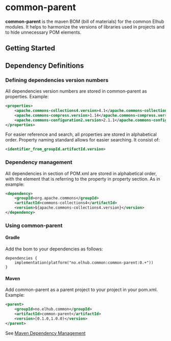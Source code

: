 # common-parent

**common-parent** is the maven BOM (bill of materials) for the common Elhub modules. It helps to harmonize the
versions of libraries used in projects and to hide unnecessary POM elements.

## Getting Started

## Dependency Definitions

### Defining dependencies version numbers

All dependencies version numbers are stored in common-parent as properties. Example:
```xml
<properties>
    <apache.commons-collections4.version>4.1</apache.commons-collections4.version>
    <apache.commons-compress.version>1.14</apache.commons-compress.version>
    <apache.commons-configuration2.version>2.1.1</apache.commons-configuration2.version>
</properties>
```
For easier reference and search, all properties are stored in alphabetical order.
Property naming standard allows for easier searching. It consist of:
```xml
<identifier_from_groupId.artifactId.version>
```

### Dependency management

All dependencies in <dependencyManagement> section of POM.xml are stored in alphabetical order, with the <version> element that is referring to the property in property section. As in example:
```xml
<dependency>
    <groupId>org.apache.commons</groupId>
    <artifactId>commons-collections4</artifactId>
    <version>${apache.commons-collections4.version}</version>
</dependency>
```

### Using common-parent

#### Gradle

Add the bom to your dependencies as follows:
```
dependencies {
    implementation(platform("no.elhub.common:common-parent:0.+"))
}
```

#### Maven

Add common-parent as a parent project to your project in your pom.xml. Example:
```xml
<parent>
    <groupId>no.elhub.common</groupId>
    <artifactId>common-parent</artifactId>
    <version>[0.1.0,1.0.0)</version>
</parent>
```

See [Maven Dependency Management](http://maven.apache.org/guides/introduction/introduction-to-dependency-mechanism.html#Dependency_Management)
